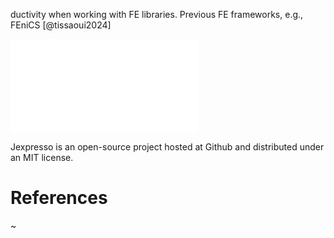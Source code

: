 ductivity when working with FE libraries. Previous FE frameworks, e.g., FEniCS [@tissaoui2024]

![](code.pdf)

Jexpresso is an open-source project hosted at Github and distributed under an MIT license.

# References
~